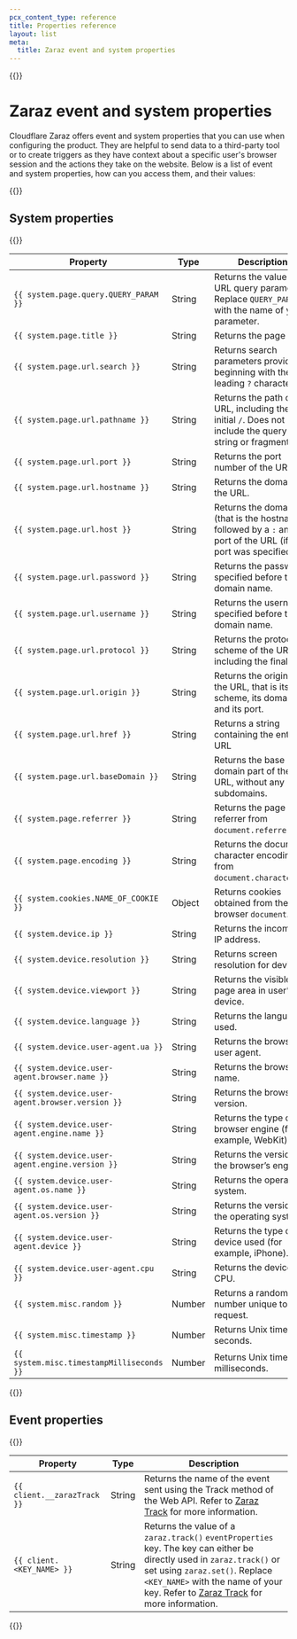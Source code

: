 ```yaml
---
pcx_content_type: reference
title: Properties reference
layout: list
meta:
  title: Zaraz event and system properties
---
```


{{<content-column>}}

# Zaraz event and system properties

Cloudflare Zaraz offers event and system properties that you can use when configuring the product. They are helpful to send data to a third-party tool or to create triggers as they have context about a specific user's browser session and the actions they take on the website. Below is a list of event and system properties, how can you access them, and their values:

{{</content-column>}}

## System properties

{{<table-wrap>}}

| Property                                         | Type   | Description                                                                                                    |
| ------------------------------------------------ | ------ | -------------------------------------------------------------------------------------------------------------- |
| `{{ system.page.query.QUERY_PARAM }}`            | String | Returns the value of a URL query parameter. Replace `QUERY_PARAM` with the name of your parameter.             |
| `{{ system.page.title }}`                        | String | Returns the page title.                                                                                        |
| `{{ system.page.url.search }}`                   | String | Returns search parameters provided, beginning with the leading `?` character.                                  |
| `{{ system.page.url.pathname }}`                 | String | Returns the path of the URL, including the initial `/`. Does not include the query string or fragment.         |
| `{{ system.page.url.port }}`                     | String | Returns the port number of the URL.                                                                            |
| `{{ system.page.url.hostname }}`                 | String | Returns the domain of the URL.                                                                                 |
| `{{ system.page.url.host }}`                     | String | Returns the domain (that is the hostname) followed by a `:` and the port of the URL (if a port was specified). |
| `{{ system.page.url.password }}`                 | String | Returns the password specified before the domain name.                                                         |
| `{{ system.page.url.username }}`                 | String | Returns the username specified before the domain name.                                                         |
| `{{ system.page.url.protocol }}`                 | String | Returns the protocol scheme of the URL, including the final `:`.                                               |
| `{{ system.page.url.origin }}`                   | String | Returns the origin of the URL, that is its scheme, its domain and its port.                                    |
| `{{ system.page.url.href }}`                     | String | Returns a string containing the entire URL                                                                     |
| `{{ system.page.url.baseDomain }}`               | String | Returns the base domain part of the URL, without any subdomains.                                               |
| `{{ system.page.referrer }}`                     | String | Returns the page referrer from `document.referrer`.                                                            |
| `{{ system.page.encoding }}`                     | String | Returns the document character encoding from `document.characterSet`.                                          |
| `{{ system.cookies.NAME_OF_COOKIE }}`            | Object | Returns cookies obtained from the browser `document`.                                                          |
| `{{ system.device.ip }}`                         | String | Returns the incoming IP address.                                                                               |
| `{{ system.device.resolution }}`                 | String | Returns screen resolution for device.                                                                          |
| `{{ system.device.viewport }}`                   | String | Returns the visible web page area in user’s device.                                                            |
| `{{ system.device.language }}`                   | String | Returns the language used.                                                                                     |
| `{{ system.device.user-agent.ua }}`              | String | Returns the browser’s user agent.                                                                              |
| `{{ system.device.user-agent.browser.name }}`    | String | Returns the browser’s name.                                                                                    |
| `{{ system.device.user-agent.browser.version }}` | String | Returns the browser’s version.                                                                                 |
| `{{ system.device.user-agent.engine.name }}`     | String | Returns the type of browser engine (for example, WebKit).                                                      |
| `{{ system.device.user-agent.engine.version }}`  | String | Returns the version of the browser’s engine.                                                                   |
| `{{ system.device.user-agent.os.name }}`         | String | Returns the operating system.                                                                                  |
| `{{ system.device.user-agent.os.version }}`      | String | Returns the version of the operating system.                                                                   |
| `{{ system.device.user-agent.device }}`          | String | Returns the type of device used (for example, iPhone).                                                         |
| `{{ system.device.user-agent.cpu }}`             | String | Returns the device’s CPU.                                                                                      |
| `{{ system.misc.random }}`                       | Number | Returns a random number unique to each request.                                                                |
| `{{ system.misc.timestamp }}`                    | Number | Returns Unix time in seconds.                                                                                  |
| `{{ system.misc.timestampMilliseconds }}`        | Number | Returns Unix time in milliseconds.                                                                             |

{{</table-wrap>}}

## Event properties

{{<table-wrap>}}

| Property                    | Type   | Description                                                                                                                                                                                                                                                          |
| --------------------------- | ------ | -------------------------------------------------------------------------------------------------------------------------------------------------------------------------------------------------------------------------------------------------------------------- |
| `{{ client.__zarazTrack }}` | String | Returns the name of the event sent using the Track method of the Web API. Refer to [Zaraz Track](/zaraz/web-api/track/) for more information.                                                                                                                        |
| `{{ client.<KEY_NAME> }}`   | String | Returns the value of a `zaraz.track()` `eventProperties` key. The key can either be directly used in `zaraz.track()` or set using `zaraz.set()`. Replace `<KEY_NAME>` with the name of your key. Refer to [Zaraz Track](/zaraz/web-api/track/) for more information. |

{{</table-wrap>}}
